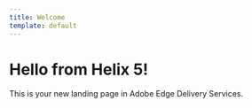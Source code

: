 ```yaml
---
title: Welcome
template: default
---
```


# Hello from Helix 5!

This is your new landing page in Adobe Edge Delivery Services.
